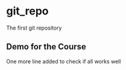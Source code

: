 # git_repo
The first git repository

## Demo for the Course

One more line added to check if all works well